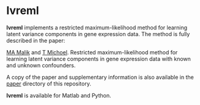 # lvreml

**lvreml** implements a restricted maximum-likelihood method for learning latent variance components in gene expression data. The method is fully described in the paper:

[MA Malik](https://www.uib.no/en/persons/Muhammad.Ammar.Malik) and [T Michoel](https://lab.michoel.info). Restricted maximum-likelihood method for learning latent variance components in gene expression data with known and unknown confounders.

A copy of the paper and supplementary information is also available in the [paper](./paper/) directory of this repository.

**lvreml** is available for Matlab and Python.


